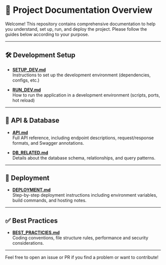 # 📘 Project Documentation Overview

Welcome! This repository contains comprehensive documentation to help you understand, set up, run, and deploy the project. Please follow the guides below according to your purpose.

---

## 🛠️ Development Setup

- **[SETUP_DEV.md](./SETUP_DEV.md)**  
  Instructions to set up the development environment (dependencies, configs, etc.)

- **[RUN_DEV.md](./RUN_DEV.md)**  
  How to run the application in a development environment (scripts, ports, hot reload)

---

## 🧪 API & Database

- **[API.md](./API.md)**  
  Full API reference, including endpoint descriptions, request/response formats, and Swagger annotations.

- **[DB_RELATED.md](./DB_RELATED.md)**  
  Details about the database schema, relationships, and query patterns.

---

## 🚀 Deployment

- **[DEPLOYMENT.md](./DEPLOYMENT.md)**  
  Step-by-step deployment instructions including environment variables, build commands, and hosting notes.

---

## ✅ Best Practices

- **[BEST_PRACTICIES.md](./BEST_PRACTICIES.md)**  
  Coding conventions, file structure rules, performance and security considerations.

---

Feel free to open an issue or PR if you find a problem or want to contribute!
